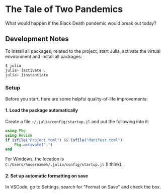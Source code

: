 # The Tale of Two Pandemics

What would happen if the Black Death pandemic would break out today?

## Development Notes

To install all packages, related to the project, start Julia, activate the virtual environment and install all packages:

```bash
$ julia
julia> ]activate .
julia> ]instantiate 
```

### Setup

Before you start, here are some helpful quality-of-life improvements:

#### 1. Load the package automatically

Create a file `~/.julia/config/startup.jl` and put the following into it:

```julia
using Pkg
using Revise
if isfile("Project.toml") && isfile("Manifest.toml")
    Pkg.activate(".")
end
```

For Windows, the location is `C:/Users/%username%/.julia/config/startup.jl` (I think). 

#### 2. Set up automatic formatting on save

In VSCode, go to Settings, search for "Format on Save" and check the box.